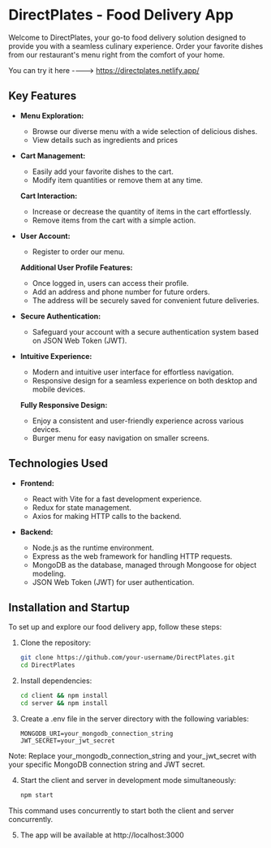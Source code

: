 # DirectPlates - Food Delivery App

Welcome to DirectPlates, your go-to food delivery solution designed to provide you with a seamless culinary experience. Order your favorite dishes from our restaurant's menu right from the comfort of your home.

You can try it here ----> https://directplates.netlify.app/

## Key Features

- **Menu Exploration:**
  - Browse our diverse menu with a wide selection of delicious dishes.
  - View details such as ingredients and prices

- **Cart Management:**
  - Easily add your favorite dishes to the cart.
  - Modify item quantities or remove them at any time.

  **Cart Interaction:**
  - Increase or decrease the quantity of items in the cart effortlessly.
  - Remove items from the cart with a simple action.

- **User Account:**
  - Register to order our menu.

  **Additional User Profile Features:**
  - Once logged in, users can access their profile.
  - Add an address and phone number for future orders.
  - The address will be securely saved for convenient future deliveries.

- **Secure Authentication:**
  - Safeguard your account with a secure authentication system based on JSON Web Token (JWT).

- **Intuitive Experience:**
  - Modern and intuitive user interface for effortless navigation.
  - Responsive design for a seamless experience on both desktop and mobile devices.

  **Fully Responsive Design:**
  - Enjoy a consistent and user-friendly experience across various devices.
  - Burger menu for easy navigation on smaller screens.

## Technologies Used

- **Frontend:**
  - React with Vite for a fast development experience.
  - Redux for state management.
  - Axios for making HTTP calls to the backend.

- **Backend:**
  - Node.js as the runtime environment.
  - Express as the web framework for handling HTTP requests.
  - MongoDB as the database, managed through Mongoose for object modeling.
  - JSON Web Token (JWT) for user authentication.

## Installation and Startup

To set up and explore our food delivery app, follow these steps:

1. Clone the repository:

   ```bash
   git clone https://github.com/your-username/DirectPlates.git
   cd DirectPlates
   
2. Install dependencies:
   ```bash
   cd client && npm install
   cd server && npm install
   ```
3. Create a .env file in the server directory with the following variables:

    ```vbnet
    MONGODB_URI=your_mongodb_connection_string
    JWT_SECRET=your_jwt_secret
    ```
Note: Replace your_mongodb_connection_string and your_jwt_secret with your specific MongoDB connection string and JWT secret.

4. Start the client and server in development mode simultaneously:
    ```bash
   npm start
    ```
This command uses concurrently to start both the client and server concurrently.

5. The app will be available at http://localhost:3000

